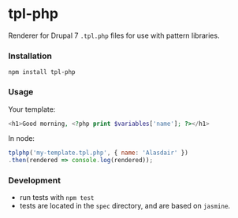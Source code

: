 # tpl-php

Renderer for Drupal 7 `.tpl.php` files for use with pattern libraries.


### Installation

`npm install tpl-php`

### Usage

Your template:

```php
<h1>Good morning, <?php print $variables['name']; ?></h1>
```

In node:

```js
tplphp('my-template.tpl.php', { name: 'Alasdair' })
.then(rendered => console.log(rendered));
```

### Development

+ run tests with `npm test`
+ tests are located in the `spec` directory, and are based on `jasmine`.